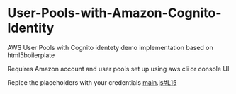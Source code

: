 # User-Pools-with-Amazon-Cognito-Identity

AWS User Pools with Cognito identety demo implementation based on html5boilerplate

Requires Amazon account and user pools set up using aws cli or console UI

Replce the placeholders with your credentials
[main.js#L15](https://github.com/JensVerneuer/User-Pools-with-Amazon-Cognito-Identity/blob/master/js/main.js#L15)
